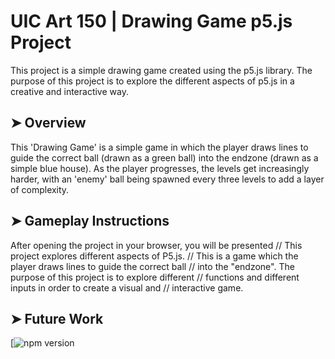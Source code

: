 # UIC Art 150 | Drawing Game p5.js Project
This project is a simple drawing game created using the p5.js library. The purpose of this project is to explore the different aspects of p5.js in a creative and interactive way.

## ➤ Overview
This 'Drawing Game' is a simple game in which the player draws lines to guide the correct ball (drawn as a green ball) into the endzone (drawn as a simple blue house). As the player progresses, the levels get increasingly harder, with an 'enemy' ball being spawned every three levels to add a layer of complexity.

## ➤ Gameplay Instructions
After opening the project in your browser, you will be presented 
// This project explores different aspects of P5.js.
// This is a game which the player draws lines to guide the correct ball
// into the "endzone". The purpose of this project is to explore different
// functions and different inputs in order to create a visual and
// interactive game.

## ➤ Future Work

[![npm version](1.0.1)
